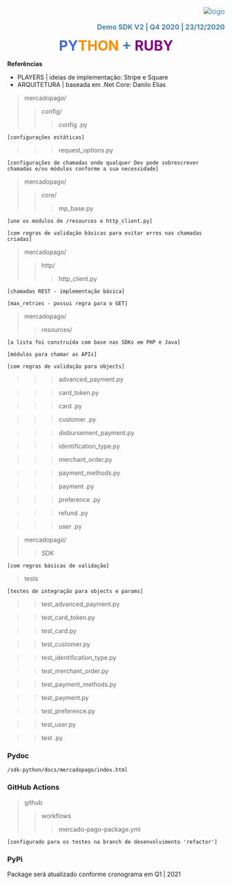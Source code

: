 <div align="right"><font color=#4682B4 size=3>

![logo](/img/lts_logo_mini.png)

<b>Demo SDK V2 | Q4 2020 | 23/12/2020</b></font>
</div>

<div align="center">
<font color=#4169E1 size=6>

<b>PY<font color=#FF8C00>THON</font> <font color=#4682B4>+</font> <font color=#800080>RUBY</b></font></font></div>

**Referências**

- PLAYERS | ideias de implementação: Stripe e Square
- ARQUITETURA | baseada em .Net Core: Danilo Elias

>mercadopago/
>>config/
>>>config .py

`[configurações estáticas]`
>>>request_options.py

`[configurações de chamadas onde qualquer Dev pode sobrescrever chamadas e/ou módulos conforme a sua necessidade]`

>mercadopago/
>>core/
>>>mp_base.py

`[une os módulos de /resources e http_client.py]`

`[com regras de validação básicas para evitar erros nas chamadas criadas]`

>mercadopago/
>>http/
>>>http_client.py

`[chamadas REST - implementação básica]`

`[max_retries - possui regra para o GET]`

>mercadopago/
>>resources/ 

`[a lista foi construída com base nas SDKs em PHP e Java]`

`[módulos para chamar as APIs]`

`[com regras de validação para objects]`
>>>advanced_payment.py

>>>card_token.py

>>>card .py

>>>customer .py

>>>disbursement_payment.py

>>>identification_type.py

>>>merchant_order.py

>>>payment_methods.py

>>>payment .py

>>>preference .py

>>>refund .py

>>>user .py

>mercadopago/
>>SDK

`[com regras básicas de validação]`

>tests

`[testes de integração para objects e params]`
>>test_advanced_payment.py

>>test_card_token.py

>>test_card.py

>>test_customer.py

>>test_identification_type.py

>>test_merchant_order.py

>>test_payment_methods.py

>>test_payment.py

>>test_preference.py

>>test_user.py

>>test .py

### Pydoc
`/sdk-python/docs/mercadopago/index.html`

### GitHub Actions
>github
>>workflows
>>>mercado-pago-package.yml

`[configurado para os testes na branch de desenvolvimento 'refactor']`

### PyPi

Package será atualizado conforme cronograma em Q1 | 2021

